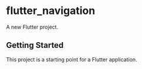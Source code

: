# flutter_navigation

A new Flutter project.

## Getting Started

This project is a starting point for a Flutter application.

